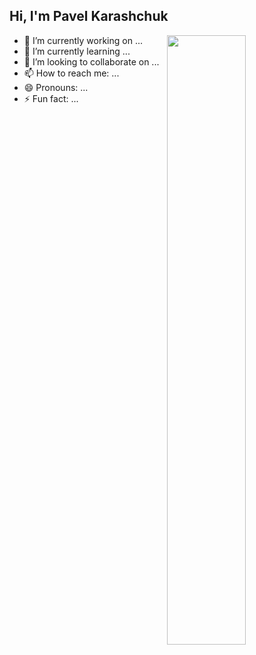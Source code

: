 ## Hi, I'm Pavel Karashchuk

<img align="right" width="50%" src="https://github-readme-stats.vercel.app/api?username=najk4&show_icons=true&theme=tokyonight">


- 🔭 I’m currently working on ...
- 🌱 I’m currently learning ...
- 👯 I’m looking to collaborate on ...
- 📫 How to reach me: ...
- 😄 Pronouns: ...
- ⚡ Fun fact: ...
